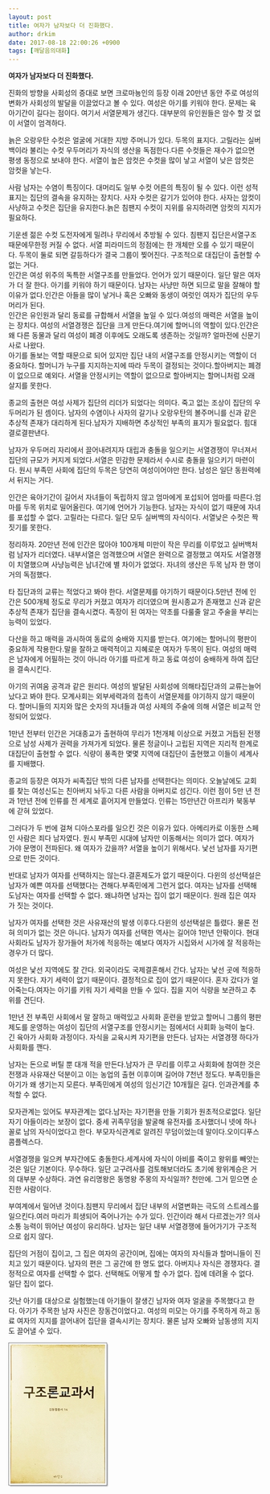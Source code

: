 ```yaml
---
layout: post
title: 여자가 남자보다 더 진화했다.
author: drkim
date: 2017-08-18 22:00:26 +0900
tags: [깨달음의대화]
---
```

 
**여자가 남자보다 더 진화했다.**

  


진화의 방향을 사회성의 증대로 보면 크로마뇽인의 등장 이래 20만년 동안 주로 여성의 변화가 사회성의 발달을 이끌었다고 볼 수 있다. 여성은 아기를 키워야 한다. 문제는 육아기간이 길다는 점이다. 여기서 서열문제가 생긴다. 대부분의 유인원들은 암수 할 것 없이 서열이 엄격하다.

  


늙은 오랑우탄 수컷은 얼굴에 거대한 지방 주머니가 있다. 두목의 표지다. 고릴라는 실버백이라 불리는 수컷 우두머리가 자식의 생산을 독점한다.다른 수컷들은 재수가 없으면 평생 동정으로 보내야 한다. 서열이 높은 암컷은 수컷을 많이 낳고 서열이 낮은 암컷은 암컷을 낳는다.

 사람 남자는 수염이 특징이다. 대머리도 일부 수컷 어른의 특징이 될 수 있다. 이런 성적 표지는 집단의 결속을 유지하는 장치다. 사자 수컷은 갈기가 있어야 한다. 사자는 암컷이 사냥하고 수컷은 집단을 유지한다.늙은 침팬지 수컷이 지위를 유지하려면 암컷의 지지가 필요하다.

    
기운센 젊은 수컷 도전자에게 밀려나 무리에서 추방될 수 있다. 침팬지 집단은서열구조 때문에무한정 커질 수 없다. 서열 피라미드의 정점에는 한 개체만 오를 수 있기 때문이다. 두목이 둘로 되면 갈등하다가 결국 그룹이 찢어진다. 구조적으로 대집단이 출현할 수 없는 거다.    
인간은 여성 위주의 독특한 서열구조를 만들었다. 언어가 있기 때문이다. 일단 말은 여자가 더 잘 한다. 아기를 키워야 하기 때문이다. 남자는 사냥만 하면 되므로 말을 잘해야 할 이유가 없다.인간은 아들을 많이 낳거나 혹은 오빠와 동생이 여럿인 여자가 집단의 우두머리가 된다.    
인간은 유인원과 달리 동료를 규합해서 서열을 높일 수 있다.여성의 매력은 서열을 높이는 장치다. 여성의 서열경쟁은 집단을 크게 만든다.여기에 할머니의 역할이 있다.인간은 왜 다른 동물과 달리 여성이 폐경 이후에도 오래도록 생존하는 것일까? 얼마전에 신문기사로 나왔다.    
아기를 돌보는 역할 때문으로 되어 있지만 집단 내의 서열구조를 안정시키는 역할이 더 중요하다. 할머니가 누구를 지지하는지에 따라 두목이 결정되는 것이다.할아버지는 폐경이 없으므로 예외다. 서열을 안정시키는 역할이 없으므로 할아버지는 할머니처럼 오래 살지를 못한다.  


종교의 출현은 여성 사제가 집단의 리더가 되었다는 의미다. 죽고 없는 조상이 집단의 우두머리가 된 셈이다. 남자의 수염이나 사자의 갈기나 오랑우탄의 볼주머니를 신과 같은 추상적 존재가 대리하게 된다.남자가 지배하면 추상적인 부족의 표지가 필요없다. 힘대결로결판낸다.

  


남자가 우두머리 자리에서 끌어내려지자 대립과 충돌을 일으키는 서열경쟁이 무너져서 집단의 규모가 커지게 되었다.서열은 민감한 문제라서 수시로 충돌을 일으키기 마련이다. 원시 부족민 사회에 집단의 두목은 당연히 여성이어야만 한다. 남성은 일단 동원력에서 뒤지는 거다.

  


인간은 육아기간이 길어서 자녀들이 독립하지 않고 엄마에게 포섭되어 엄마를 따른다.엄마를 두목 위치로 밀어올린다. 여기에 언어가 기능한다. 남자는 자식이 없기 때문에 자녀를 포섭할 수 없다. 고릴라는 다르다. 일단 모두 실버백의 자식이다. 서열낮은 수컷은 짝짓기를 못한다.

  


정리하자. 20만년 전에 인간은 많아야 100개체 미만이 작은 무리를 이루었고 실버백처럼 남자가 리더였다. 내부서열은 엄격했으며 서열은 완력으로 결정했고 여자도 서열경쟁이 치열했으며 사냥능력은 남녀간에 별 차이가 없었다. 자녀의 생산은 두목 남자 한 명이 거의 독점했다.

  


타 집단과의 교류는 적었다고 봐야 한다. 서열문제를 야기하기 때문이다.5만년 전에 인간은 500개체 정도로 무리가 커졌고 여자가 리더였으며 원시종교가 존재했고 신과 같은 추상적 존재가 집단을 결속시켰다. 족장이 된 여자는 약초를 다룰줄 알고 주술을 부리는 능력이 있었다.

  


다산을 하고 매력을 과시하여 동료의 숭배와 지지를 받는다. 여기에는 할머니의 평판이 중요하게 작용한다.말을 잘하고 매력적이고 지혜로운 여자가 두목이 된다. 여성의 매력은 남자에게 어필하는 것이 아니라 아기를 따르게 하고 동료 여성이 숭배하게 하여 집단을 결속시킨다.

  


아기의 귀여움 공격과 같은 원리다. 여성의 발달된 사회성에 의해타집단과의 교류는늘어났다고 봐야 한다. 모계사회는 외부세력과의 접촉이 서열문제를 야기하지 않기 때문이다. 할머니들의 지지와 많은 숫자의 자녀들과 여성 사제의 주술에 의해 서열은 비교적 안정되어 있었다.

  


1만년 전부터 인간은 거대종교가 출현하여 무리가 1천개체 이상으로 커졌고 거듭된 전쟁으로 남성 사제가 권력을 가져가게 되었다. 물론 정글이나 고립된 지역은 지리적 한계로 대집단이 출현할 수 없다. 식량이 풍족한 몇몇 지역에 대집단이 출현했고 이들이 세계사를 지배했다.

  


종교의 등장은 여자가 씨족집단 밖의 다른 남자를 선택한다는 의미다. 오늘날에도 교회를 찾는 여성신도는 친아버지 놔두고 다른 사람을 아버지로 섬긴다. 이런 점이 5만 년 전과 1만년 전에 인류를 전 세계로 흩어지게 만들었다. 인류는 15만년간 아프리카 북동부에 갇혀 있었다.

  


그러다가 두 번에 걸쳐 디아스포라를 일으킨 것은 이유가 있다. 아메리카로 이동한 스페인 사람은 죄다 남자였다. 원시 부족민 시대에 남자만 이동해서는 의미가 없다. 여자가 가야 문명이 전파된다. 왜 여자가 갔을까? 서열을 높이기 위해서다. 낯선 남자를 자기편으로 만든 것이다.

  


반대로 남자가 여자를 선택하지는 않는다.결혼제도가 없기 때문이다. 다윈의 성선택설은 남자가 예쁜 여자를 선택했다는 견해다.부족민에게 그런거 없다. 여자는 남자를 선택해도남자는 여자를 선택할 수 없다. 왜냐하면 남자는 집이 없기 때문이다. 원래 집은 여자가 짓는 것이다.

  


남자가 여자를 선택한 것은 사유재산의 발생 이후다.다윈의 성선택설은 틀렸다. 물론 전혀 의미가 없는 것은 아니다. 남자가 여자를 선택한 역사는 길어야 1만년 안팎이다. 현대사회라도 남자가 장가들어 처가에 적응하는 예보다 여자가 시집와서 시가에 잘 적응하는 경우가 더 많다.

  


여성은 낯선 지역에도 잘 간다. 외국이라도 국제결혼해서 간다. 남자는 낯선 곳에 적응하지 못한다. 자기 세력이 없기 때문이다. 결정적으로 집이 없기 때문이다. 혼자 갔다가 얼어죽는다.여자는 아기를 키워 자기 세력을 만들 수 있다. 집을 지어 식량을 보관하고 추위를 견딘다.

  


1만년 전 부족민 사회에서 말 잘하고 매력있고 사회화 훈련을 받았고 할머니 그룹의 평판제도를 운영하는 여성이 집단의 서열구조를 안정시키는 점에서더 사회화 능력이 높다. 긴 육아가 사회화 과정이다. 자식을 교육시켜 자기편을 만든다. 남자는 서열경쟁 하다가 사회화를 깬다.

  


남자는 돈으로 버틸 뿐 대개 적을 만든다.남자가 큰 무리를 이루고 사회화에 참여한 것은 전쟁과 사유재산 덕분이고 이는 농업의 출현 이후이며 길어야 7천년 정도다. 부족민들은 아기가 왜 생기는지 모른다. 부족민에게 여성의 임신기간 10개월은 길다. 인과관계를 추적할 수 없다.

  


모자관계는 있어도 부자관계는 없다.남자는 자기편을 만들 기회가 원초적으로없다. 일단 자기 아들이라는 보장이 없다. 중세 귀족무덤을 발굴해 유전자를 조사했더니 넷에 하나 꼴로 남의 자식이었다고 한다. 부모자식관계로 알려진 무덤이었는데 말이다.오이디푸스 콤플렉스다.

  


서열경쟁을 일으켜 부자간에도 충돌한다.세계사에 자식이 아비를 죽이고 왕위를 빼앗는 것은 일단 기본이다. 무수하다. 일단 고구려사를 검토해보더라도 초기에 왕위계승은 거의 대부분 수상하다. 과연 유리명왕은 동명왕 주몽의 자식일까? 천만에. 그거 믿으면 순진한 사람이다.

  


부여계에서 밀어낸 것이다.침팬지 무리에서 집단 내부의 서열변화는 극도의 스트레스를 일으킨다.여러 마리가 희생되어 죽어나가는 수가 있다. 인간이라 해서 다르겠는가? 의사소통 능력이 뛰어난 여성이 유리하다. 남자는 일단 내부 서열경쟁에 들어가기가 구조적으로 쉽지 않다.

  


집단의 거점이 집이고, 그 집은 여자의 공간이며, 집에는 여자의 자식들과 할머니들이 진 치고 있기 때문이다. 남자의 편은 그 공간에 한 명도 없다. 아버지나 자식은 경쟁자다. 결정적으로 여자를 선택할 수 없다. 선택해도 어떻게 할 수가 없다. 집에 데려올 수 없다. 일단 집이 없다.

  


갓난 아기를 대상으로 실험했는데 아기들이 잘생긴 남자와 여자 얼굴을 주목했다고 한다. 아기가 주목한 남자 사진은 장동건이었다고. 여성의 미모는 아기를 주목하게 하고 동료 여자의 지지를 끌어내어 집단을 결속시키는 장치다. 물론 남자 오빠와 남동생의 지지도 끌어낼 수 있다.

  



![](/files/attach/images/198/736/876/0.jpg)